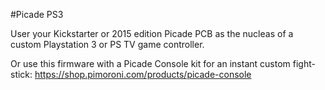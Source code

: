 #Picade PS3

User your Kickstarter or 2015 edition Picade PCB as the nucleas of a custom Playstation 3 or PS TV game controller.

Or use this firmware with a Picade Console kit for an instant custom fight-stick: https://shop.pimoroni.com/products/picade-console
